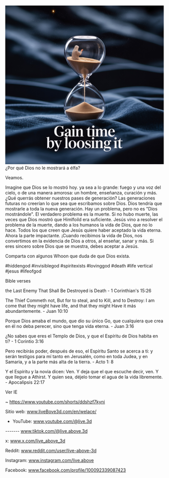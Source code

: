 ![Video cover image](../cover.jpeg)
¿Por qué Dios no le mostrará a élfa?

Veamos.

Imagine que Dios se lo mostró hoy.
ya sea a lo grande: fuego y una voz del cielo,
o de una manera amorosa: un hombre, enseñanza, curación y más.
¿Qué querrás obtener nuestros pases de generación?
Las generaciones futuras no creerían lo que sea que escribamos sobre Dios.
Dios tendría que mostrarle a toda la nueva generación.
Hay un problema, pero no es "Dios mostrándole".
El verdadero problema es la muerte.
Si no hubo muerte, las veces que Dios mostró que Himlfoild era suficiente.
Jesús vino a resolver el problema de la muerte, dando a los humanos la vida de Dios, que no lo hace.
Todos los que creen que Jesús quiere haber aceptado la vida eterna.
Ahora la parte impactante.
¡Cuando recibimos la vida de Dios, nos convertimos en la evidencia de Dios a otros, al enseñar, sanar y más.
Si eres sincero sobre Dios que se muestra, debes aceptar a Jesús.

Comparta con algunos Whoon que duda de que Dios exista.


#hiddengod #invisiblegod #spiritexists #lovinggod #death #life vertical #jesus #lifeofgod


Bible verses

the Last Enemy That Shall Be Destroyed is Death - 1 Corinthian's 15:26

The Thief Commeth not, But for to steal, and to Kill, and to Destroy: I am come that they might have life, and that they might Have it más abundantemente. - Juan 10:10

Porque Dios amaba el mundo, que dio su único Go, que cualquiera que crea en él no deba perecer, sino que tenga vida eterna. - Juan 3:16

¿No sabes que eres el Templo de Dios, y que el Espíritu de Dios habita en ti? - 1 Corintio 3:16

Pero recibirás poder, después de eso, el Espíritu Santo se acerca a ti: y serán testigos para mí tanto en Jerusalén, como en toda Judea, y en Samaria, y a la parte más alta de la tierra. - Acto 1: 8

Y el Espíritu y la novia dicen: Ven. Y deja que el que escuche decir, ven. Y que llegue a Athirst. Y quien sea, déjelo tomar el agua de la vida libremente. - Apocalipsis 22:17


Ver IE

~ https://www.youtube.com/shorts/ddshzf7kyni


Sitio web: www.liveBove3d.com/en/welace/

- YouTube: www.youtube.com/@live.3d

------- www.tiktok.com/@live.above.3d

x: www.x.com/live_above_3d

Reddit: www.reddit.com/user/live-above-3d

Instagram: www.instagram.com/live.above

Facebook: www.facebook.com/profile/100092339087423
